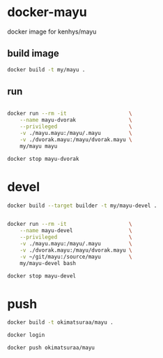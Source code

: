 # docker-mayu
docker image for kenhys/mayu


## build image

```bash
docker build -t my/mayu .

```


## run

```bash

docker run --rm -it                    \
    --name mayu-dvorak                 \
    --privileged                       \
    -v ./mayu.mayu:/mayu/.mayu         \
    -v ./dvorak.mayu:/mayu/dvorak.mayu \
    my/mayu mayu

```

```bash
docker stop mayu-dvorak

```


# devel

```bash
docker build --target builder -t my/mayu-devel .

```


```bash

docker run --rm -it                    \
    --name mayu-devel                  \
    --privileged                       \
    -v ./mayu.mayu:/mayu/.mayu         \
    -v ./dvorak.mayu:/mayu/dvorak.mayu \
    -v ~/git/mayu:/source/mayu         \
    my/mayu-devel bash

```

```bash
docker stop mayu-devel

```

# push

```bash
docker build -t okimatsuraa/mayu .

```

```bash
docker login

docker push okimatsuraa/mayu

```
